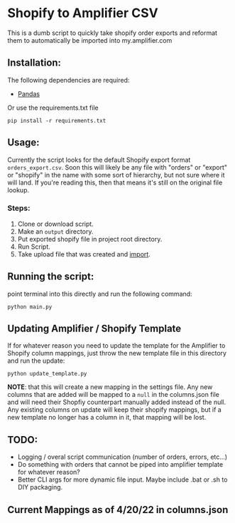 # Shopify to Amplifier CSV

This is a dumb script to quickly take shopify order exports and reformat them to automatically be imported into my.amplifier.com

## Installation:
The following dependencies are required:
- [Pandas](https://pandas.pydata.org/pandas-docs/stable/)

Or use the requirements.txt file
```
pip install -r requirements.txt
```

## Usage:
Currently the script looks for the default Shopify export format `orders_export.csv`. Soon this will likely be any file with "orders" or "export" or "shopify" in the name with some sort of hierarchy, but not sure where it will land. If you're reading this, then that means it's still on the original file lookup.
### Steps:
1. Clone or download script.
2. Make an `output` directory.
3. Put exported shopify file in project root directory.
4. Run Script.
5. Take upload file that was created and [import](https://my.amplifier.com/orders/import).
## Running the script:
point terminal into this directly and run the following command:
```
python main.py
```
## Updating Amplifier / Shopify Template
If for whatever reason you need to update the template for the Amplifier to Shopify column mappings, just throw the new template file in this directory and run the update: 

```
python update_template.py
```
**NOTE**: that this will create a new mapping in the settings file. Any new columns that are added will be mapped to a `null` in the columns.json file and will need their Shopfiy counterpart manually added instead of the null. Any existing columns on update will keep their shopify mappings, but if a new template no longer has a column in it, that mapping will be lost.

## TODO:
- Logging / overal script communication (number of orders, errors, etc...)
- Do something with orders that cannot be piped into amplifier template for whatever reason?
- Better CLI args for more dynamic file input. Maybe include .bat or .sh to DIY packaging.

## Current Mappings as of 4/20/22 in columns.json